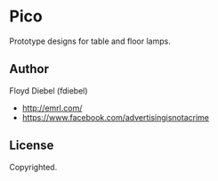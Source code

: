 Pico
=============
Prototype designs for table and floor lamps.

Author
--------
Floyd Diebel (fdiebel)
* <http://emrl.com/>
* <https://www.facebook.com/advertisingisnotacrime> 

License
--------
Copyrighted.
